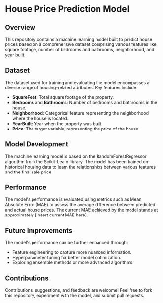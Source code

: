 # House Price Prediction Model

## Overview
This repository contains a machine learning model built to predict house prices based on a comprehensive dataset comprising various features like square footage, number of bedrooms and bathrooms, neighborhood, and year built.

## Dataset
The dataset used for training and evaluating the model encompasses a diverse range of housing-related attributes. Key features include:
- **SquareFeet**: Total square footage of the property.
- **Bedrooms** and **Bathrooms**: Number of bedrooms and bathrooms in the house.
- **Neighborhood**: Categorical feature representing the neighborhood where the house is located.
- **YearBuilt**: Year when the property was built.
- **Price**: The target variable, representing the price of the house.

## Model Development
The machine learning model is based on the RandomForestRegressor algorithm from the Scikit-Learn library. The model has been trained on historical housing data to learn the relationships between various features and the final sale price.

## Performance
The model's performance is evaluated using metrics such as Mean Absolute Error (MAE) to assess the average difference between predicted and actual house prices. The current MAE achieved by the model stands at approximately [insert current MAE here].



## Future Improvements
The model's performance can be further enhanced through:
- Feature engineering to capture more nuanced information.
- Hyperparameter tuning for better model optimization.
- Exploring ensemble methods or more advanced algorithms.

## Contributions
Contributions, suggestions, and feedback are welcome! Feel free to fork this repository, experiment with the model, and submit pull requests.

